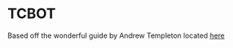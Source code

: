 # TCBOT

Based off the wonderful guide by Andrew Templeton located [here](http://blog.templeton.host/self-training-nlp-enabled-slack-bot-tutorial/)